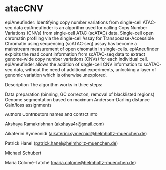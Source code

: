 # atacCNV

epiAneufinder: Identifying copy number variations from single-cell ATAC-seq data
epiAneufinder is an algorithm used for calling Copy Number Variations (CNVs) from single-cell ATAC (scATAC) data. Single-cell open chromatin profiling via the single-cell Assay for Transposase-Accessible Chromatin using sequencing (scATAC-seq) assay has become a mainstream measurement of open chromatin in single-cells. epiAneufinder exploits the read count information from scATAC-seq data to extract genome-wide copy number variations (CNVs) for each individual cell. epiAneufinder allows the addition of single-cell CNV information to scATAC-seq data, without the need of additional experiments, unlocking a layer of genomic variation which is otherwise unexplored.

Description
The algorithm works in three steps:

Data preparation (binning, GC correction, removal of blacklisted regions)
Genome segmentation based on maximum Anderson-Darling distance
Gain/loss assignments


Authors
Contributors names and contact info

Akshaya Ramakrishnan (akshaya4r@gmail.com)

Aikaterini Symeonidi (aikaterini.symeonidi@helmholtz-muenchen.de)

Patrick Hanel (patrick.hanel@helmholtz-muenchen.de)

Michael Schubert

Maria Colomé-Tatché (maria.colome@helmholtz-muenchen.de)

